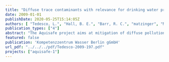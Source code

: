 ```yaml
---
title: "Diffuse trace contaminants with relevance for drinking water production in rural and semi-rural areas"
date: 2009-01-01
publishDate: 2020-05-25T15:14:05Z
authors: [ "Tedesco, L.", "Hall, B. E.", "Barr, R. C.", "matzinger", "Morel-Fatio, A." ]
publication_types: ["4"]
abstract: "The Aquisafe project aims at mitigation of diffuse pollution from agricultural sources to protect surface water resources. The first project phase (2007-2009) focused on the review of available information and preliminary tests regarding (i) most relevant contaminants, (ii) system-analytical tools to assess sources and pathways of diffuse agricultural pollution, (iii) the potential of mitigation zones, such as wetlands or riparian buffers, to reduce diffuse agricultural pollution of surface waters and (iv) experimental setups to simulate mitigation zones under controlled conditions. The present report deals with (i), providing information on trace substances, which enter surface water predominantly via diffuse sources in rural or semi-rural environments. In particular, it provides a priority list of relevant substances to aid planning of monitoring programs at waterworks, which abstract surface water from rural watersheds, for which information on substance use is sparse. As this ranking is limited to substances for which broad data sets are available from literature, it is compared to actual screening programs in predominantly rural catchments in Brittany (France) and Indiana (USA). The literature review identified pesticides as the dominant known diffuse contaminant group in rural and semi-rural settings (section 2.1). This is confirmed for the agriculturally dominated Ic Catchment in France and Upper White River Watershed in the USA, where pesticides were found to dominate the diffuse source compounds (section 3). Seven agricultural pesticides were detected in the Ic Catchment with AMPA and atrazine being the most common compounds, detected in 54 % and 41 % of all the samples, respectively. In the White River Basin 26 of the 38 detected compounds were pesticides making them the largest group of chemicals detected. Based on literature values on pesticide detection in surface waters in Germany, France and the USA, a priority list was established in section 2.2 of this report (see Table on page vi). Only seven substances were among the 20 most relevant pesticides, both in the USA and in Europe. Accordingly, US and European substances are distinguished in the priority list. Most frequently detected substances were atrazine, metolachlor and simazine for the USA, AMPA (metabolite of glyphosate), diuron and atrazine for France and diuron, atrazine and isoproturon for Germany. The importance of atrazine in Europe is interesting, since it was already banned at the time of the monitoring, indicating the high persistency of atrazine in groundwater. In some cases in Germany, concentrations in surface waters were found to follow typical seasonal application patterns, indicating illegal use (pers. Comm.. M. Bach). Although the list of substances in the USA and in Europe differ, there is an agreement to the fact that many of the pesticides applied in agriculture find their way into surface waters. The concentrations found are often beyond 0.1 µg/L. For the EU this level already corresponds to the drinking water limit. Thus, if surface water is used for drinking water production pesticides seem to be of high relevance. In finished drinking water, frequently-used Isoproturon and Bentazon were most frequently detected in Germany and France. The importance for drinking water production is emphasized by frequent detections above 0.1 µg/L in finished drinking water in nine waterworks in the US. Regarding drinking water regulation, the thresholds in the USA are substance-specific and generally more than one magnitude higher than 0.1 µg/L. As a result threshold exceedance was mainly found for Atrazine. In terms of treatability in water works, the priority list includes the efficiency of classical treatment (flocculation, filtration, ozonation) and of powdered activated carbon (PAC), which is often added in emergency situations. Particularly problematic are triazines (such as atrazine), phenoxy-type substances (such as 2,4-D and Mecoprop) and Anilides/Anilines (such as Metolachlor and Acetochlor). The pesticides found in the screenings are in good agreement with the priority list of most problematic pesticides for the US and Europe. AMPA and atrazine, the substances detected most frequently in the Ic catchment, as well as 2,4-D and dichlorprop, which were found in high concentrations > 0.1 µg/L in one sample are all included in the Europe top 20 of the priority list. Other substances on the list may not have been found because they were not measured, because of relatively high analytical detection limits of the screening or simply because they are not used in the basin, dominated by corn and wheat cultures. In the White River Basin, atrazine, acetochlor and simazine were detected at concentrations exceeding early warning levels utilized by several states in the United States, indicating their high relevance concerning drinking water production. They are also included in the US top 20 of the priority list. The priority list is a reliable basis for potentially problematic pesticides. It can thus be used as a starting point for monitoring programs in rural catchments, where no specific information on pesticide use are available. If looking for pesticides in surface water, it is important to take times of application of regarded pesticides into consideration, as shown by strong fluctuations in atrazine concentrations in the source water of a waterworks in Indiana (Figure 12 of this report). The screening results indicate that also other contaminants than pesticides may play a role in rural catchments. In the screening in the semi-rural catchments in Indiana, twelve of the detected 38 substances were not pesticides, but belonged to other groups, such as domestic use products, manufacturing additives or gasoline hydrocarbons. Of these twelve substances, seven were only found in one of the two catchments, showing a strong catchment-specific relationship. The findings indicate that other substances than pesticides may be of local importance, though in the case study all 12 substances were at least 50-fold below human health benchmarks (if defined). We conclude that the pesticide priority list given below is a good starting point for diffuse pollution screening even though it may possibly not be sufficient if major local influences, such as factories, large roads with stormwater discharges, CSO or specific local pesticide uses are present."
featured: false
publication: 'Kompetenzzentrum Wasser Berlin gGmbH'
url_pdf: "../../../pdf/Tedesco-2009-197.pdf"
projects: ["aquisafe-1"]
---
```


